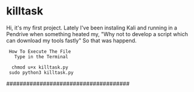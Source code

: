 # killtask

Hi, it's my first project. Lately I've been instaling Kali and running in a Pendrive when something heated my, "Why not to develop a script which can download my tools fastly"
So that was happend.


     How To Execute The File
       Type in the Terminal
  
      chmod u+x killtask.py
     sudo python3 killtask.py

#####################################
